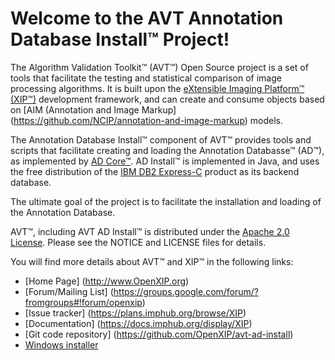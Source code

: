 Welcome to the AVT Annotation Database Install&trade; Project!
===========================================================

The Algorithm Validation Toolkit&trade; (AVT&trade;) Open Source project is a set
of tools that facilitate the testing and statistical comparison of image processing
algorithms.  It is built upon the
[eXtensible Imaging Platform&trade; (XIP&trade;)](http://www.OpenXIP.org) development
framework, and can create and consume objects based
on [AIM (Annotation and Image Markup] (https://github.com/NCIP/annotation-and-image-markup)
models.  

The Annotation Database Install&trade; component of AVT&trade; provides tools and scripts
that facilitate creating and loading the Annotation Databasse&trade; (AD&trade;), as 
implemented by [AD Core&trade;](https://github.com/OpenXIP/avt-ad-core).
AD Install&trade; is implemented in Java, and uses the free distribution of the
[IBM DB2 Express-C](http://www-01.ibm.com/software/data/db2/express-c/download.html)
product as its backend database.

The ultimate goal of the project is to facilitate the installation and loading of the
Annotation Database.

AVT&trade;, including AVT AD Install&trade; is distributed under the
[Apache 2.0 License](http://opensource.org/licenses/Apache-2.0).
Please see the NOTICE and LICENSE files for details.

You will find more details about AVT&trade; and XIP&trade; in the following links:

*  [Home Page] (http://www.OpenXIP.org)
*  [Forum/Mailing List] (https://groups.google.com/forum/?fromgroups#!forum/openxip)
*  [Issue tracker] (https://plans.imphub.org/browse/XIP)
*  [Documentation] (https://docs.imphub.org/display/XIP)
*  [Git code repository] (https://github.com/OpenXIP/avt-ad-install)
*  [Windows installer](https://mirgforge.wustl.edu/gf/project/xip/frs/)

